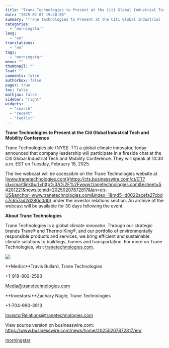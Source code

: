 ```yaml
---
title: "Trane Technologies to Present at the Citi Global Industrial Tech and Mobility Conference"
date: "2025-02-07 19:40:56"
summary: "Trane Technologies to Present at the Citi Global Industrial Tech and Mobility Conference Trane Technologies plc (NYSE: TT) a global climate innovator, today announced that company leadership will participate in a fireside chat at the Citi Global Industrial Tech and Mobility Conference. They will speak at 10:30 a.m. EST on..."
categories:
  - "morningstar"
lang:
  - "en"
translations:
  - "en"
tags:
  - "morningstar"
menu: ""
thumbnail: ""
lead: ""
comments: false
authorbox: false
pager: true
toc: false
mathjax: false
sidebar: "right"
widgets:
  - "search"
  - "recent"
  - "taglist"
---
```


**Trane Technologies to Present at the Citi Global Industrial Tech and Mobility Conference**

Trane Technologies plc (NYSE: TT) a global climate innovator, today announced that company leadership will participate in a fireside chat at the Citi Global Industrial Tech and Mobility Conference. They will speak at 10:30 a.m. EST on Tuesday, February 18, 2025.

The live webcast will be accessible on the Trane Technologies website at [www.tranetechnologies.com](https://cts.businesswire.com/ct/CT?id=smartlink&url=http%3A%2F%2Fwww.tranetechnologies.com&esheet=54201221&newsitemid=20250207872817&lan=en-US&anchor=www.tranetechnologies.com&index=1&md5=d0022acefa27cbdc7c657ad2d280c0d0) under the investor relations section. An archive of the webcast will be available for 30 days following the event.

**About Trane Technologies**

Trane Technologies is a global climate innovator. Through our strategic brands Trane® and Thermo King®, and our portfolio of environmentally responsible products and services, we bring efficient and sustainable climate solutions to buildings, homes and transportation. For more on Trane Technologies, visit [tranetechnologies.com](https://cts.businesswire.com/ct/CT?id=smartlink&url=https%3A%2F%2Fwww.tranetechnologies.com%2F&esheet=54201221&newsitemid=20250207872817&lan=en-US&anchor=tranetechnologies.com&index=2&md5=3e4bd790428bbc7dc693a638a0828fc4).

 ![](https://cts.businesswire.com/ct/CT?id=bwnews&sty=20250207872817r1&sid=mstr3&distro=nx&lang=en)

**Media:**Travis Bullard, Trane Technologies 
  
+1-919-802-2593 
  
[Media@tranetechnologies.com](mailto:Media@tranetechnologies.com)

**Investors:**Zachary Nagle, Trane Technologies
  
+1-704-990-3913
  
[InvestorRelations@tranetechnologies.com](mailto:InvestorRelations@tranetechnologies.com)

View source version on businesswire.com: <https://www.businesswire.com/news/home/20250207872817/en/>

[morningstar](https://www.morningstar.com/news/business-wire/20250207872817/trane-technologies-to-present-at-the-citi-global-industrial-tech-and-mobility-conference)
